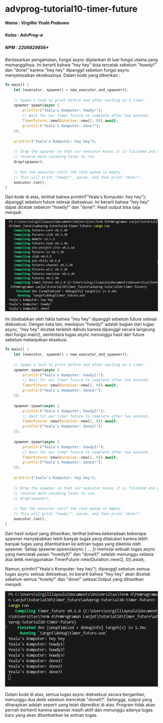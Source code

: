 # advprog-tutorial10-timer-future
##### Nama : Virgillia Yeala Prabowo
##### Kelas : AdvProg-a
##### NPM : 2206829856*

Berdasarkan pengamatan, fungsi async dijalankan di luar fungsi utama yang memanggilnya. Ini berarti bahwa "hey hey" bisa tercetak sebelum "howdy!" dan "done!" karena "hey hey" dipanggil sebelum fungsi async menyelesaikan eksekusinya. Dalam kode yang diberikan : 
```rust
fn main() {
    let (executor, spawner) = new_executor_and_spawner();

    // Spawn a task to print before and after waiting on a timer.
    spawner.spawn(async {
        println!("Yeala's Komputer: howdy!");
        // Wait for our timer future to complete after two seconds.
        TimerFuture::new(Duration::new(2, 0)).await;
        println!("Yeala's Komputer: done!");
    });

    println!("Yeala's Komputer: hey hey");

    // Drop the spawner so that our executor knows it is finished and won't
    // receive more incoming tasks to run.
    drop(spawner);

    // Run the executor until the task queue is empty.
    // This will print "howdy!", pause, and then print "done!".
    executor.run();
}
```
Dari kode di atas, terlihat bahwa println!("Yeala's Komputer: hey hey"); dipanggil sebelum future selesai dieksekusi. Ini berarti bahwa "hey hey" dapat dicetak sebelum "howdy!" dan "done!". Hasil output bisa saja menjadi:

![Image 1](assets/images/image.png)

Ini disebabkan oleh fakta bahwa "hey hey" dipanggil sebelum future selesai dieksekusi. Dengan kata lain, meskipun "howdy!" adalah bagian dari tugas async, "hey hey" dicetak terlebih dahulu karena dipanggil secara langsung dari fungsi main(), sementara tugas async menunggu hasil dari future sebelum melanjutkan eksekusi.

```rust
fn main() {
    let (executor, spawner) = new_executor_and_spawner();

    // Spawn a task to print before and after waiting on a timer.
    spawner.spawn(async {
        println!("Yeala's Komputer: howdy1!");
        // Wait for our timer future to complete after two seconds.
        TimerFuture::new(Duration::new(2, 0)).await;
        println!("Yeala's Komputer: done1!");
    });

    spawner.spawn(async {
        println!("Yeala's Komputer: howdy2!");
        // Wait for our timer future to complete after two seconds.
        TimerFuture::new(Duration::new(2, 0)).await;
        println!("Yeala's Komputer: done2!");
    });

    spawner.spawn(async {
        println!("Yeala's Komputer: howdy3!");
        // Wait for our timer future to complete after two seconds.
        TimerFuture::new(Duration::new(2, 0)).await;
        println!("Yeala's Komputer: done3!");
    });

    println!("Yeala's Komputer: hey hey");

    // Drop the spawner so that our executor knows it is finished and won't
    // receive more incoming tasks to run.
    // drop(spawner);

    // Run the executor until the task queue is empty.
    // This will print "howdy!", pause, and then print "done!".
    executor.run();
}
```
Dari hasil output yang dihasilkan, terlihat bahwa keberadaan beberapa spawner menyebabkan lebih banyak tugas yang dilakukan karena lebih banyak tugas yang ditambahkan ke antrian tugas yang dikelola oleh spawner. Setiap spawner.spawn(async { ... }) memulai sebuah tugas async yang mencetak pesan "howdyX!" dan "doneX!" setelah menunggu selama dua detik menggunakan TimerFuture::new(Duration::new(2, 0)).await;.

Namun, println!("Yeala's Komputer: hey hey"); dipanggil sebelum semua tugas async selesai dieksekusi. Ini berarti bahwa "hey hey" akan dicetak sebelum semua "howdy!" dan "done!" selesai.Output yang dihasilkan menjadi:

![Image 1](assets/images/image1.png)

Dalam kode di atas, semua tugas async dieksekusi secara bergantian, menunggu dua detik sebelum mencetak "doneX!". Sehingga, output yang diharapkan adalah seperti yang telah diprediksi di atas. Program tidak akan pernah berhenti karena spawner masih aktif dan menunggu adanya tugas baru yang akan ditambahkan ke antrian tugas.
